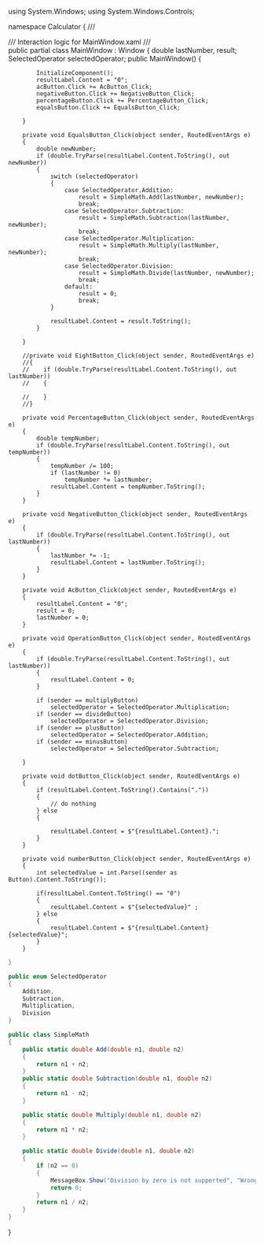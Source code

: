 using System.Windows;
using System.Windows.Controls;

namespace Calculator
{
    /// <summary>
    /// Interaction logic for MainWindow.xaml
    /// </summary>
    public partial class MainWindow : Window
    {
        double lastNumber, result;
        SelectedOperator selectedOperator;
        public MainWindow()
        {

            InitializeComponent();
            resultLabel.Content = "0";
            acButton.Click += AcButton_Click;
            negativeButton.Click += NegativeButton_Click;
            percentageButton.Click += PercentageButton_Click;
            equalsButton.Click += EqualsButton_Click;
    
        }
    
        private void EqualsButton_Click(object sender, RoutedEventArgs e)
        {
            double newNumber;
            if (double.TryParse(resultLabel.Content.ToString(), out newNumber))
            {
                switch (selectedOperator)
                {
                    case SelectedOperator.Addition:
                        result = SimpleMath.Add(lastNumber, newNumber);
                        break;
                    case SelectedOperator.Subtraction:
                        result = SimpleMath.Subtraction(lastNumber, newNumber);
                        break;
                    case SelectedOperator.Multiplication:
                        result = SimpleMath.Multiply(lastNumber, newNumber);
                        break;
                    case SelectedOperator.Division:
                        result = SimpleMath.Divide(lastNumber, newNumber);
                        break;
                    default:
                        result = 0;
                        break;
                }
    
                resultLabel.Content = result.ToString();
            }
    
        }
    
        //private void EightButton_Click(object sender, RoutedEventArgs e)
        //{
        //    if (double.TryParse(resultLabel.Content.ToString(), out lastNumber))
        //    {
                
        //    }
        //}
    
        private void PercentageButton_Click(object sender, RoutedEventArgs e)
        {
            double tempNumber;
            if (double.TryParse(resultLabel.Content.ToString(), out tempNumber))
            {
                tempNumber /= 100;
                if (lastNumber != 0)
                    tempNumber *= lastNumber;
                resultLabel.Content = tempNumber.ToString();
            }
        }
    
        private void NegativeButton_Click(object sender, RoutedEventArgs e)
        {
            if (double.TryParse(resultLabel.Content.ToString(), out lastNumber))
            {
                lastNumber *= -1;
                resultLabel.Content = lastNumber.ToString();
            }
        }
    
        private void AcButton_Click(object sender, RoutedEventArgs e)
        {
            resultLabel.Content = "0";
            result = 0;
            lastNumber = 0;
        }
    
        private void OperationButton_Click(object sender, RoutedEventArgs e)
        {
            if (double.TryParse(resultLabel.Content.ToString(), out lastNumber))
            {
                resultLabel.Content = 0;
            }
    
            if (sender == multiplyButton)
                selectedOperator = SelectedOperator.Multiplication;
            if (sender == divideButton)
                selectedOperator = SelectedOperator.Division;
            if (sender == plusButton)
                selectedOperator = SelectedOperator.Addition;
            if (sender == minusButton)
                selectedOperator = SelectedOperator.Subtraction;
    
        }
    
        private void dotButton_Click(object sender, RoutedEventArgs e)
        {
            if (resultLabel.Content.ToString().Contains("."))
            {
                // do nothing
            } else
            {
    
                resultLabel.Content = $"{resultLabel.Content}.";
            }
        }
    
        private void numberButton_Click(object sender, RoutedEventArgs e)
        {
            int selectedValue = int.Parse((sender as Button).Content.ToString());
    
            if(resultLabel.Content.ToString() == "0")
            {
                resultLabel.Content = $"{selectedValue}" ;
            } else
            {
                resultLabel.Content = $"{resultLabel.Content}{selectedValue}";
            }
        }


```c#
}

public enum SelectedOperator
{
    Addition,
    Subtraction,
    Multiplication,
    Division
}

public class SimpleMath
{
    public static double Add(double n1, double n2)
    {
        return n1 + n2;
    }
    public static double Subtraction(double n1, double n2)
    {
        return n1 - n2;
    }

    public static double Multiply(double n1, double n2)
    {
        return n1 * n2;
    }

    public static double Divide(double n1, double n2)
    {
        if (n2 == 0)
        {
            MessageBox.Show("Division by zero is not supperted", "Wrong operation", MessageBoxButton.OK, MessageBoxImage.Error);
            return 0;
        } 
        return n1 / n2;
    }
}
```
}
